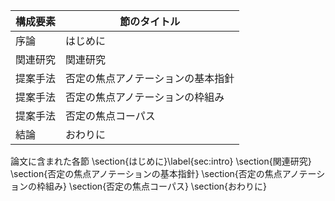 構成要素 | 節のタイトル
 --- | --- 
序論 | はじめに
関連研究 | 関連研究
提案手法 | 否定の焦点アノテーションの基本指針
提案手法 | 否定の焦点アノテーションの枠組み
提案手法 | 否定の焦点コーパス
結論 | おわりに

論文に含まれた各節
\section{はじめに}\label{sec:intro}
\section{関連研究}
\section{否定の焦点アノテーションの基本指針}
\section{否定の焦点アノテーションの枠組み}
\section{否定の焦点コーパス}
\section{おわりに}
